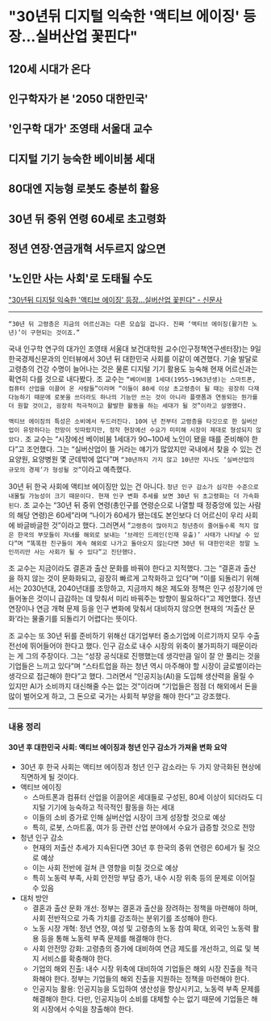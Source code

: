 # "30년뒤 디지털 익숙한 '액티브 에이징' 등장…실버산업 꽃핀다"
## 120세 시대가 온다
## 인구학자가 본 '2050 대한민국'
## '인구학 대가' 조영태 서울대 교수
## 디지털 기기 능숙한 베이비붐 세대
## 80대엔 지능형 로봇도 충분히 활용
## 30년 뒤 중위 연령 60세로 초고령화
## 정년 연장·연금개혁 서두르지 않으면
## '노인만 사는 사회'로 도태될 수도
["30년뒤 디지털 익숙한 '액티브 에이징' 등장…실버산업 꽃핀다" - 신문사](주소)

---

`“30년 뒤 고령층은 지금의 어르신과는 다른 모습일 겁니다. 진짜 ‘액티브 에이징(활기찬 노년)’이 구현되는 것이죠.”`

국내 인구학 연구의 대가인 조영태 서울대 보건대학원 교수(인구정책연구센터장)는 9일 한국경제신문과의 인터뷰에서 30년 뒤 대한민국 사회를 이같이 예견했다. 기술 발달로 고령층의 건강 수명이 늘어나는 것은 물론 디지털 기기 활용도 능숙해 현재 어르신과는 확연히 다를 것으로 내다봤다. 조 교수는 `“베이비붐 1세대(1955~1963년생)는 스마트폰, 컴퓨터 산업을 이끌어 온 사람들”이라며 “이들이 80세 이상 초고령층이 될 때는 굉장히 다재다능하기 때문에 로봇을 쓰더라도 하나의 기능만 쓰는 것이 아니라 플랫폼과 연동되는 뭔가를 더 원할 것이고, 굉장히 적극적이고 활발한 활동을 하는 세대가 될 것”이라고 설명했다.`

`액티브 에이징의 특성은 소비에서 두드러진다. 10여 년 전부터 고령층을 타깃으로 한 실버산업이 유망하다는 전망이 잇따랐지만, 정작 현장에선 수요가 미미해 시장이 제대로 형성되지 않았다.` 조 교수는 “시장에선 베이비붐 1세대가 90~100세 노인이 됐을 때를 준비해야 한다”고 조언했다. 그는 “실버산업이 뜰 거라는 얘기가 많았지만 국내에서 찾을 수 있는 건 요양원, 요양병원 몇 군데밖에 없다”며 `“30년까지 가지 않고 10년만 지나도 ‘실버산업의 규모의 경제’가 형성될 것”`이라고 예측했다.

30년 뒤 한국 사회에 액티브 에이징만 있는 건 아니다. `청년 인구 감소가 심각한 수준으로 내몰릴 가능성이 크기 때문이다. 현재 인구 변화 추세를 보면 30년 뒤 초고령화는 더 가속화된다`. 조 교수는 “30년 뒤 중위 연령(총인구를 연령순으로 나열할 때 정중앙에 있는 사람의 해당 연령)은 60세”라며 “나이가 60세가 됐는데도 본인보다 더 어르신이 우리 사회에 바글바글한 것”이라고 했다. 그러면서 “`고령층이 많아지고 청년층이 줄어들수록 적지 않은 한국의 부모들이 자녀를 해외로 보내는 ‘브레인 드레인(인재 유출)’ 사태가 나타날 수 있다”며 “똑똑한 친구들이 계속 해외로 나가고 돌아오지 않는다면 30년 뒤 대한민국은 정말 노인끼리만 사는 사회가 될 수 있다”고 진단했다.`

조 교수는 지금이라도 결혼과 출산 문화를 바꿔야 한다고 지적했다. 그는 “결혼과 출산을 하지 않는 것이 문화화되고, 굉장히 빠르게 고착화하고 있다”며 “이를 되돌리기 위해서는 2030년대, 2040년대를 조망하고, 지금까지 해온 제도와 정책은 인구 성장기에 만들어놓은 것이니 급감하는 데 맞춰서 미리 바꿔주는 방향이 필요하다”고 제언했다. 정년 연장이나 연금 개혁 문제 등을 인구 변화에 맞춰서 대비하지 않으면 현재의 ‘저출산 문화’라는 물줄기를 되돌리기 어렵다는 뜻이다.

조 교수는 또 30년 뒤를 준비하기 위해선 대기업부터 중소기업에 이르기까지 모두 수출 전선에 뛰어들어야 한다고 했다. 인구 감소로 내수 시장의 위축이 불가피하기 때문이라는 게 그의 주장이다. 그는 “성장 공식대로 진행했는데 생각만큼 일이 잘 안 풀리는 것을 기업들은 느끼고 있다”며 “스타트업을 하는 청년 역시 마주해야 할 시장이 글로벌이라는 생각으로 접근해야 한다”고 했다. 그러면서 “인공지능(AI)을 도입해 생산력을 올릴 수 있지만 AI가 소비까지 대신해줄 수는 없는 것”이라며 “기업들은 점점 더 해외에서 돈을 많이 벌어오게 하고, 그 돈으로 국가는 사회적 부양을 해야 한다”고 강조했다.

---

### 내용 정리
#### 30년 후 대한민국 사회: 액티브 에이징과 청년 인구 감소가 가져올 변화 요약

* 30년 후 한국 사회는 액티브 에이징과 청년 인구 감소라는 두 가지 양극화된 현상에 직면하게 될 것이다.
* 액티브 에이징
    * 스마트폰과 컴퓨터 산업을 이끌어온 세대들로 구성된, 80세 이상이 되더라도 디지털 기기에 능숙하고 적극적인 활동을 하는 세대
    * 이들의 소비 증가로 인해 실버산업 시장이 크게 성장할 것으로 예상
    * 특히, 로봇, 스마트홈, 여가 등 관련 산업 분야에서 수요가 급증할 것으로 전망
* 청년 인구 감소
    * 현재의 저출산 추세가 지속된다면 30년 후 한국의 중위 연령은 60세가 될 것으로 예상
    * 이는 사회 전반에 걸쳐 큰 영향을 미칠 것으로 예상
    * 특히 노동력 부족, 사회 안전망 부담 증가, 내수 시장 위축 등의 문제로 이어질 수 있음
* 대처 방안 
    * 결혼과 출산 문화 개선: 정부는 결혼과 출산을 장려하는 정책을 마련해야 하며, 사회 전반적으로 가족 가치를 강조하는 분위기를 조성해야 한다.
    * 노동 시장 개혁: 정년 연장, 여성 및 고령층의 노동 참여 확대, 외국인 노동력 활용 등을 통해 노동력 부족 문제를 해결해야 한다.
    * 사회 안전망 강화: 고령층의 증가에 대비하여 연금 제도를 개선하고, 의료 및 복지 서비스를 확충해야 한다.
    * 기업의 해외 진출: 내수 시장 위축에 대비하여 기업들은 해외 시장 진출을 적극화해야 한다. 정부는 기업들의 해외 진출을 지원하는 정책을 마련해야 한다.
    * 인공지능 활용: 인공지능을 도입하여 생산성을 향상시키고, 노동력 부족 문제를 해결해야 한다. 다만, 인공지능이 소비를 대체할 수는 없기 때문에 기업들은 해외 시장에서 수익을 창출해야 한다.

